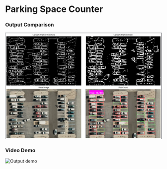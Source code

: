 # Parking Space Counter

### Output Comparison
![Carpark Frame Dilate](assets/comparison.png)


### Video Demo
![Output demo](https://youtu.be/En0xoMg1NsU)

